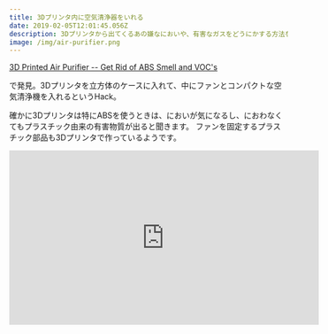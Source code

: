 ```yaml
---
title: 3Dプリンタ内に空気清浄器をいれる
date: 2019-02-05T12:01:45.056Z
description: 3Dプリンタから出てくるあの嫌なにおいや、有害なガスをどうにかする方法を紹介。
image: /img/air-purifier.png
---
```

[3D Printed Air Purifier -- Get Rid of ABS Smell and VOC's
](https://www.instructables.com/id/3D-Printed-Air-Purifier-Gets-Rid-of-the-Smell-and-/)

で発見。3Dプリンタを立方体のケースに入れて、中にファンとコンパクトな空気清浄機を入れるというHack。

確かに3Dプリンタは特にABSを使うときは、においが気になるし、におわなくてもプラスチック由来の有害物質が出ると聞きます。
ファンを固定するプラスチック部品も3Dプリンタで作っているようです。

<iframe width="560" height="315" src="https://www.youtube.com/embed/sG7mGp6texM" frameborder="0" allow="accelerometer; autoplay; encrypted-media; gyroscope; picture-in-picture" allowfullscreen></iframe>
